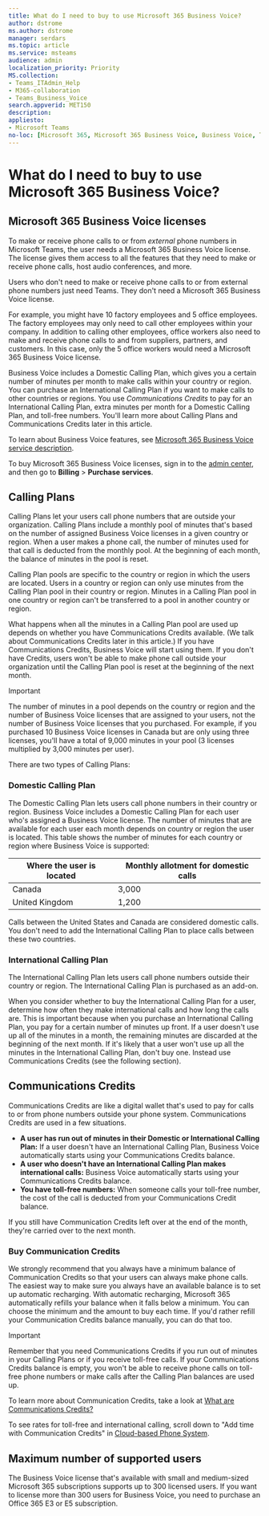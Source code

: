```yaml
---
title: What do I need to buy to use Microsoft 365 Business Voice?
author: dstrome 
ms.author: dstrome
manager: serdars
ms.topic: article
ms.service: msteams
audience: admin
localization_priority: Priority
MS.collection: 
- Teams_ITAdmin_Help
- M365-collaboration
- Teams_Business_Voice
search.appverid: MET150
description: 
appliesto: 
- Microsoft Teams
no-loc: [Microsoft 365, Microsoft 365 Business Voice, Business Voice, Teams, Microsoft Teams, Office 365]
---
```


# What do I need to buy to use Microsoft 365 Business Voice?

## Microsoft 365 Business Voice licenses

To make or receive phone calls to or from *external* phone numbers in Microsoft Teams, the user needs a Microsoft 365 Business Voice license. The license gives them access to all the features that they need to make or receive phone calls, host audio conferences, and more.

Users who don't need to make or receive phone calls to or from external phone numbers just need Teams. They don't need a Microsoft 365 Business Voice license.

For example, you might have 10 factory employees and 5 office employees. The factory employees may only need to call other employees within your company. In addition to calling other employees, office workers also need to make and receive phone calls to and from suppliers, partners, and customers. In this case, only the 5 office workers would need a Microsoft 365 Business Voice license.

Business Voice includes a Domestic Calling Plan, which gives you a certain number of minutes per month to make calls within your country or region. You can purchase an International Calling Plan if you want to make calls to other countries or regions. You use *Communications Credits* to pay for an International Calling Plan, extra minutes per month for a Domestic Calling Plan, and toll-free numbers. You'll learn more about Calling Plans and Communications Credits later in this article.

To learn about Business Voice features, see [Microsoft 365 Business Voice service description](https://docs.microsoft.com/office365/servicedescriptions/microsoft-365-business-voice-service-description).

To buy Microsoft 365 Business Voice licenses, sign in to the [admin center](https://admin.microsoft.com/Adminportal/Home#/homepage), and then go to **Billing** > **Purchase services**.

## Calling Plans

Calling Plans let your users call phone numbers that are outside your organization. Calling Plans include a monthly pool of minutes that's based on the number of assigned Business Voice licenses in a given country or region. When a user makes a phone call, the number of minutes used for that call is deducted from the monthly pool. At the beginning of each month, the balance of minutes in the pool is reset.

Calling Plan pools are specific to the country or region in which the users are located. Users in a country or region can only use minutes from the Calling Plan pool in their country or region. Minutes in a Calling Plan pool in one country or region can't be transferred to a pool in another country or region.

What happens when all the minutes in a Calling Plan pool are used up depends on whether you have Communications Credits available. (We talk about Communications Credits later in this article.) If you have Communications Credits, Business Voice will start using them. If you don't have Credits, users won't be able to make phone call outside your organization until the Calling Plan pool is reset at the beginning of the next month.

> [!IMPORTANT]
> The number of minutes in a pool depends on the country or region and the number of Business Voice licenses that are assigned to your users, not the number of Business Voice licenses that you purchased. For example, if you purchased 10 Business Voice licenses in Canada but are only using three licenses, you'll have a total of 9,000 minutes in your pool (3 licenses multiplied by 3,000 minutes per user).

There are two types of Calling Plans:

### Domestic Calling Plan

The Domestic Calling Plan lets users call phone numbers in their country or region. Business Voice includes a Domestic Calling Plan for each user who's assigned a Business Voice license. The number of minutes that are available for each user each month depends on country or region the user is located. This table shows the number of minutes for each country or region where Business Voice is supported:

|Where the user is located          |Monthly allotment for domestic calls |
|-----------------------------------|-------------------------------------|
|Canada                             | 3,000                                |
|United Kingdom                     | 1,200                                |

Calls between the United States and Canada are considered domestic calls. You don't need to add the International Calling Plan to place calls between these two countries.

### International Calling Plan

The International Calling Plan lets users call phone numbers outside their country or region. The International Calling Plan is purchased as an add-on.

When you consider whether to buy the International Calling Plan for a user, determine how often they make international calls and how long the calls are. This is important because when you purchase an International Calling Plan, you pay for a certain number of minutes up front. If a user doesn't use up all of the minutes in a month, the remaining minutes are discarded at the beginning of the next month. If it's likely that a user won't use up all the minutes in the International Calling Plan, don't buy one. Instead use Communications Credits (see the following section).

## Communications Credits

Communications Credits are like a digital wallet that's used to pay for calls to or from phone numbers outside your phone system. Communications Credits are used in a few situations.

- **A user has run out of minutes in their Domestic or International Calling Plan:** If a user doesn't have an International Calling Plan, Business Voice automatically starts using your Communications Credits balance.
- **A user who doesn't have an International Calling Plan makes international calls:** Business Voice automatically starts using your Communications Credits balance.
- **You have toll-free numbers:** When someone calls your toll-free number, the cost of the call is deducted from your Communications Credit balance.

If you still have Communication Credits left over at the end of the month, they're carried over to the next month.

### Buy Communication Credits

We strongly recommend that you always have a minimum balance of Communication Credits so that your users can always make phone calls. The easiest way to make sure you always have an available balance is to set up automatic recharging. With automatic recharging, Microsoft 365 automatically refills your balance when it falls below a minimum. You can choose the minimum and the amount to buy each time. If you'd rather refill your Communication Credits balance manually, you can do that too.

> [!IMPORTANT]
> Remember that you need Communications Credits if you run out of minutes in your Calling Plans or if you receive toll-free calls. If your Communications Credits balance is empty, you won't be able to receive phone calls on toll-free phone numbers or make calls after the Calling Plan balances are used up.

To learn more about Communication Credits, take a look at [What are Communications Credits?](../what-are-communications-credits.md)

To see rates for toll-free and international calling, scroll down to "Add time with Communication Credits" in [Cloud-based Phone System](https://products.office.com/microsoft-teams/voice-calling#ow-download-rates).

## Maximum number of supported users

The Business Voice license that's available with small and medium-sized Microsoft 365 subscriptions supports up to 300 licensed users. If you want to license more than 300 users for Business Voice, you need to purchase an Office 365 E3 or E5 subscription.
